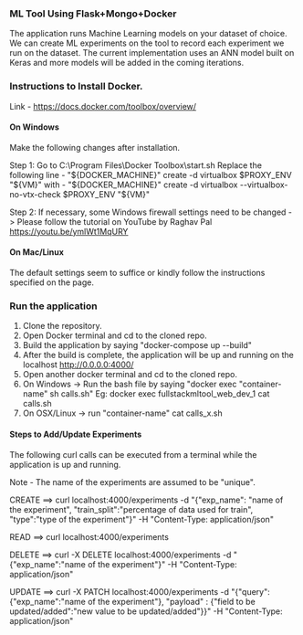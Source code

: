 
### ML Tool Using Flask+Mongo+Docker

The application runs Machine Learning models on your dataset of choice. We can create ML experiments on the tool to record each experiment we run on the dataset. The current implementation uses an ANN model built on Keras and more models will be added in the coming iterations.

### Instructions to Install Docker.
Link - https://docs.docker.com/toolbox/overview/

#### On Windows
Make the following changes after installation. 

Step 1:
Go to C:\Program Files\Docker Toolbox\start.sh
Replace the following line -
"${DOCKER_MACHINE}" create -d virtualbox $PROXY_ENV "${VM}"
with - 
"${DOCKER_MACHINE}" create -d virtualbox --virtualbox-no-vtx-check $PROXY_ENV "${VM}"

Step 2:
If necessary, some Windows firewall settings need to be changed - > Please follow the tutorial on YouTube by Raghav Pal
https://youtu.be/ymlWt1MqURY

#### On Mac/Linux
The default settings seem to suffice or kindly follow the instructions specified on the page. 

### Run the application 

1. Clone the repository.
2. Open Docker terminal and cd to the cloned repo.
3. Build the application by saying "docker-compose up --build"
4. After the build is complete, the application will be up and running on the localhost http://0.0.0.0:4000/
5. Open another docker terminal and cd to the cloned repo.
6. On Windows -> Run the bash file by saying "docker exec "container-name" sh calls.sh" Eg: docker exec fullstackmltool_web_dev_1 cat calls.sh
7. On OSX/Linux -> run "container-name" cat calls_x.sh


#### Steps to Add/Update Experiments

The following curl calls can be executed from a terminal while the application is up and running. 

Note - The name of the experiments are assumed to be "unique".

CREATE ==> curl localhost:4000/experiments -d "{\"exp_name\": \"name of the experiment\", \"train_split\":\"percentage of data used for train\", \"type\":\"type of the experiment\"}" -H "Content-Type: application/json"

READ ==> curl localhost:4000/experiments

DELETE ==> curl -X DELETE localhost:4000/experiments -d "{\"exp_name\":\"name of the experiment\"}" -H "Content-Type: application/json"

UPDATE ==> curl -X PATCH localhost:4000/experiments -d "{\"query\": {\"exp_name\":\"name of the experiment\"}, \"payload\" : {\"field to be updated/added\":\"new value to be updated/added\"}}" -H "Content-Type: application/json"

